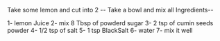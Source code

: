 Take some lemon and cut into 2 -- 
Take a bowl and mix all Ingredients--

1- lemon Juice
2- mix 8 Tbsp of powderd sugar
3- 2 tsp of cumin seeds powder
4- 1/2 tsp of salt
5- 1 tsp BlackSalt
6- water
7- mix it well